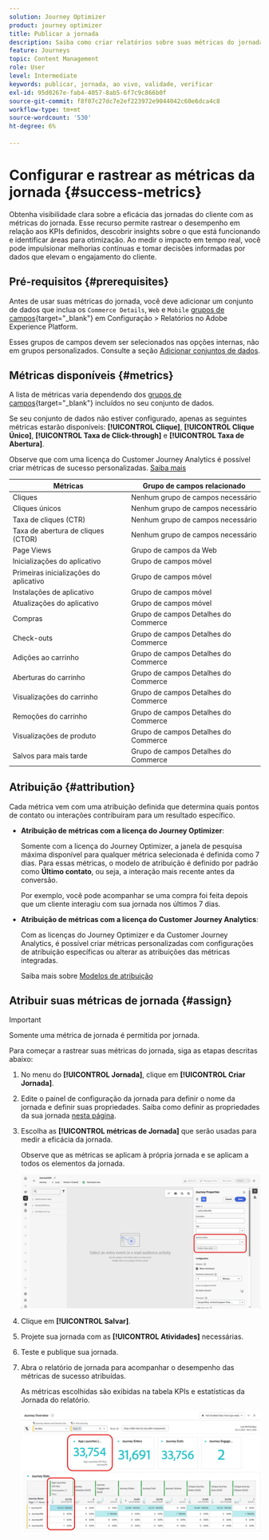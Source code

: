 ```yaml
---
solution: Journey Optimizer
product: journey optimizer
title: Publicar a jornada
description: Saiba como criar relatórios sobre suas métricas do jornada
feature: Journeys
topic: Content Management
role: User
level: Intermediate
keywords: publicar, jornada, ao vivo, validade, verificar
exl-id: 95d0267e-fab4-4057-8ab5-6f7c9c866b0f
source-git-commit: f8f07c27dc7e2ef223972e9044042c60e6dca4c8
workflow-type: tm+mt
source-wordcount: '530'
ht-degree: 6%

---
```


# Configurar e rastrear as métricas da jornada {#success-metrics}

Obtenha visibilidade clara sobre a eficácia das jornadas do cliente com as métricas do jornada. Esse recurso permite rastrear o desempenho em relação aos KPIs definidos, descobrir insights sobre o que está funcionando e identificar áreas para otimização. Ao medir o impacto em tempo real, você pode impulsionar melhorias contínuas e tomar decisões informadas por dados que elevam o engajamento do cliente.

## Pré-requisitos {#prerequisites}

Antes de usar suas métricas do jornada, você deve adicionar um conjunto de dados que inclua os `Commerce Details`, `Web` e `Mobile` [grupos de campos](https://experienceleague.adobe.com/docs/experience-platform/xdm/tutorials/create-schema-ui.html?lang=pt-BR#field-group){target="_blank"} em Configuração > Relatórios no Adobe Experience Platform.

Esses grupos de campos devem ser selecionados nas opções internas, não em grupos personalizados. Consulte a seção [Adicionar conjuntos de dados](../reports/reporting-configuration.md#add-datasets).

## Métricas disponíveis {#metrics}

A lista de métricas varia dependendo dos [grupos de campos](https://experienceleague.adobe.com/docs/experience-platform/xdm/tutorials/create-schema-ui.html?lang=pt-BR#field-group){target="_blank"} incluídos no seu conjunto de dados.

Se seu conjunto de dados não estiver configurado, apenas as seguintes métricas estarão disponíveis: **[!UICONTROL Clique]**, **[!UICONTROL Clique Único]**, **[!UICONTROL Taxa de Click-through]** e **[!UICONTROL Taxa de Abertura]**.

Observe que com uma licença do Customer Journey Analytics é possível criar métricas de sucesso personalizadas. [Saiba mais](https://experienceleague.adobe.com/en/docs/analytics-platform/using/cja-components/cja-calcmetrics/cm-workflow/participation-metric)


| Métricas | Grupo de campos relacionado |
|-|-|
| Cliques | Nenhum grupo de campos necessário |
| Cliques únicos | Nenhum grupo de campos necessário |
| Taxa de cliques (CTR) | Nenhum grupo de campos necessário |
| Taxa de abertura de cliques (CTOR) | Nenhum grupo de campos necessário |
| Page Views | Grupo de campos da Web |
| Inicializações do aplicativo | Grupo de campos móvel |
| Primeiras inicializações do aplicativo | Grupo de campos móvel |
| Instalações de aplicativo | Grupo de campos móvel |
| Atualizações do aplicativo | Grupo de campos móvel |
| Compras | Grupo de campos Detalhes do Commerce |
| Check-outs | Grupo de campos Detalhes do Commerce |
| Adições ao carrinho | Grupo de campos Detalhes do Commerce |
| Aberturas do carrinho | Grupo de campos Detalhes do Commerce |
| Visualizações do carrinho | Grupo de campos Detalhes do Commerce |
| Remoções do carrinho | Grupo de campos Detalhes do Commerce |
| Visualizações de produto | Grupo de campos Detalhes do Commerce |
| Salvos para mais tarde | Grupo de campos Detalhes do Commerce |

## Atribuição {#attribution}

Cada métrica vem com uma atribuição definida que determina quais pontos de contato ou interações contribuíram para um resultado específico.

* **Atribuição de métricas com a licença do Journey Optimizer**:

  Somente com a licença do Journey Optimizer, a janela de pesquisa máxima disponível para qualquer métrica selecionada é definida como 7 dias. Para essas métricas, o modelo de atribuição é definido por padrão como **Último contato**, ou seja, a interação mais recente antes da conversão.

  Por exemplo, você pode acompanhar se uma compra foi feita depois que um cliente interagiu com sua jornada nos últimos 7 dias.

* **Atribuição de métricas com a licença do Customer Journey Analytics**:

  Com as licenças do Journey Optimizer e da Customer Journey Analytics, é possível criar métricas personalizadas com configurações de atribuição específicas ou alterar as atribuições das métricas integradas.

  Saiba mais sobre [Modelos de atribuição](https://experienceleague.adobe.com/en/docs/analytics-platform/using/cja-dataviews/component-settings/attribution#attribution-models)

## Atribuir suas métricas de jornada {#assign}

>[!IMPORTANT]
>
>Somente uma métrica de jornada é permitida por jornada.

Para começar a rastrear suas métricas do jornada, siga as etapas descritas abaixo:

1. No menu do **[!UICONTROL Jornada]**, clique em **[!UICONTROL Criar Jornada]**.

1. Edite o painel de configuração da jornada para definir o nome da jornada e definir suas propriedades. Saiba como definir as propriedades da sua jornada [nesta página](../building-journeys/journey-properties.md).

1. Escolha as **[!UICONTROL métricas de Jornada]** que serão usadas para medir a eficácia da jornada.

   Observe que as métricas se aplicam à própria jornada e se aplicam a todos os elementos da jornada.

   ![](assets/success_metric.png)

1. Clique em **[!UICONTROL Salvar]**.

1. Projete sua jornada com as **[!UICONTROL Atividades]** necessárias.

1. Teste e publique sua jornada.

1. Abra o relatório de jornada para acompanhar o desempenho das métricas de sucesso atribuídas.

   As métricas escolhidas são exibidas na tabela KPIs e estatísticas da Jornada do relatório.

   ![](assets/success_metric_2.png)
